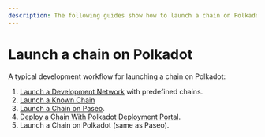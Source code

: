 ```yaml
---
description: The following guides show how to launch a chain on Polkadot.
---
```


# Launch a chain on Polkadot

A typical development workflow for launching a chain on Polkadot:&#x20;

1. [Launch a Development Network](running-your-parachain.md) with predefined chains.
2. [Launch a Known Chain](launch-a-known-chain.md)
3. [Launch a Chain on Paseo](launch-a-chain-to-paseo.md).
4. [Deploy a Chain With Polkadot Deployment Portal](deploy-a-chain-polkadot-deployment-portal.md).
5. Launch a Chain on Polkadot (same as Paseo).
